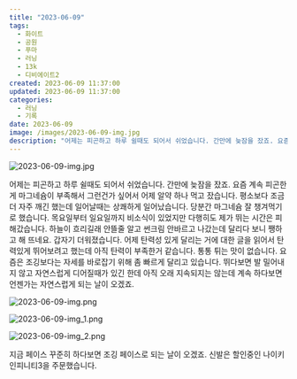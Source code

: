 ```yaml
---
title: "2023-06-09"
tags:
  - 화이트
  - 공원
  - 푸마
  - 러닝
  - 13k
  - 디비에이트2
created: 2023-06-09 11:37:00
updated: 2023-06-09 11:37:00
categories:
  - 러닝
  - 기록
date: 2023-06-09
image: /images/2023-06-09-img.jpg
description: "어제는 피곤하고 하루 쉴때도 되어서 쉬었습니다. 간만에 늦잠을 잤죠. 요즘 계속 피곤한게 마그네슘이 부족해서 그런건가 싶어서 어제 알약 하나 먹고 잤습니다. 평소보다 조금 더 자주 깨긴 했는데 일어날때는 상쾌하게 일어났습니다. 당분간 마그네슘 잘 챙겨먹기로 했습니다. 목요일부터 일요일까"
---
```


![2023-06-09-img.jpg](/images/2023-06-09-img.jpg)
 
 

어제는 피곤하고 하루 쉴때도 되어서 쉬었습니다. 간만에 늦잠을 잤죠.
요즘 계속 피곤한게 마그네슘이 부족해서 그런건가 싶어서 어제 알약 하나 먹고 잤습니다. 평소보다 조금 더 자주 깨긴 했는데 일어날때는 상쾌하게 일어났습니다. 당분간 마그네슘 잘 챙겨먹기로 했습니다.
목요일부터 일요일까지 비소식이 있었지만 다행히도 제가 뛰는 시간은 피해갔습니다. 하늘이 흐리길래 안뜰줄 알고 썬크림 안바르고 나갔는데 달리다 보니 쨍하고 해 뜨네요. 갑자기 더워졌습니다.
어제 탄력성 있게 달리는 거에 대한 글을 읽어서 탄력있게 뛰어보려고 했는데 아직 탄력이 부족한거 같습니다. 통통 튀는 맛이 없습니다.
요즘은 조깅보다는 자세를 바로잡기 위해 좀 빠르게 달리고 있습니다. 뛰다보면 발 밀어내지 않고 자연스럽게 디어질때가 있긴 한데 아직 오래 지속되지는 않는데 계속 하다보면 언젠가는 자연스럽게 되는 날이 오겠죠.

 
 ![2023-06-09-img.png](/images/2023-06-09-img.png)
 
 

 
 ![2023-06-09-img_1.png](/images/2023-06-09-img_1.png)
 
 

 
 ![2023-06-09-img_2.png](/images/2023-06-09-img_2.png)
 
 

지금 페이스 꾸준히 하다보면 조깅 페이스로 되는 날이 오겠죠.
신발은 할인중인 나이키 인피니티3을 주문했습니다.
